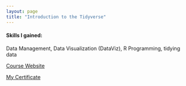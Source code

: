 ```yaml
---
layout: page
title: "Introduction to the Tidyverse"
---
```


#### Skills I gained:
Data Management, Data Visualization (DataViz), R Programming, tidying data

[Course Website](https://www.coursera.org/learn/tidyverse?specialization=tidyverse-data-science-r)

[My Certificate](https://www.coursera.org/account/accomplishments/certificate/X9GJPBTTTNXJ)
